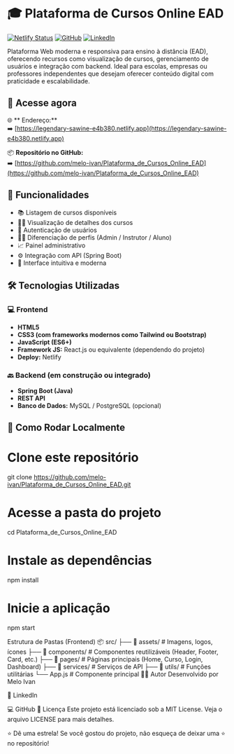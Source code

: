 # 🎓 Plataforma de Cursos Online EAD

[![Netlify Status](https://api.netlify.com/api/v1/badges/09a7e72f-ec5c-4d21-b5b2-e2e34290e1e3/deploy-status)](https://legendary-sawine-e4b380.netlify.app)
[![GitHub](https://img.shields.io/badge/Código%20Fonte-GitHub-24292e?logo=github&logoColor=white)](https://github.com/melo-ivan/Plataforma_de_Cursos_Online_EAD/)
[![LinkedIn](https://img.shields.io/badge/Autor-Melo%20Ivan-0e76a8?logo=linkedin&logoColor=white)](https://www.linkedin.com/in/melo-ivan)

Plataforma Web moderna e responsiva para ensino à distância (EAD), oferecendo recursos como visualização de cursos, gerenciamento de usuários e integração com backend. Ideal para escolas, empresas ou professores independentes que desejam oferecer conteúdo digital com praticidade e escalabilidade.



## 🔗 Acesse agora

🌐 ** Endereço:**  
➡️ [https://legendary-sawine-e4b380.netlify.app](https://legendary-sawine-e4b380.netlify.app)

📦 **Repositório no GitHub:**  
➡️ [https://github.com/melo-ivan/Plataforma_de_Cursos_Online_EAD](https://github.com/melo-ivan/Plataforma_de_Cursos_Online_EAD)



## 🧠 Funcionalidades

- 📚 Listagem de cursos disponíveis
- 👨‍🏫 Visualização de detalhes dos cursos
- 🔐 Autenticação de usuários
- 🧑‍💼 Diferenciação de perfis (Admin / Instrutor / Aluno)
- 📈 Painel administrativo
- ⚙️ Integração com API (Spring Boot)
- 💬 Interface intuitiva e moderna



## 🛠️ Tecnologias Utilizadas

### 💻 Frontend
- **HTML5**
- **CSS3 (com frameworks modernos como Tailwind ou Bootstrap)**
- **JavaScript (ES6+)**
- **Framework JS:** React.js ou equivalente (dependendo do projeto)
- **Deploy:** Netlify

### 🔙 Backend (em construção ou integrado)
- **Spring Boot (Java)**
- **REST API**
- **Banco de Dados:** MySQL / PostgreSQL (opcional)



## 🚀 Como Rodar Localmente


# Clone este repositório
git clone https://github.com/melo-ivan/Plataforma_de_Cursos_Online_EAD.git

# Acesse a pasta do projeto
cd Plataforma_de_Cursos_Online_EAD

# Instale as dependências
npm install

# Inicie a aplicação
npm start

Estrutura de Pastas (Frontend)
📦 src/
├── 📁 assets/         # Imagens, logos, ícones
├── 📁 components/     # Componentes reutilizáveis (Header, Footer, Card, etc.)
├── 📁 pages/          # Páginas principais (Home, Curso, Login, Dashboard)
├── 📁 services/       # Serviços de API
├── 📁 utils/          # Funções utilitárias
└── App.js             # Componente principal
👨‍💻 Autor
Desenvolvido por Melo Ivan

💼 LinkedIn

💻 GitHub
📄 Licença
Este projeto está licenciado sob a MIT License. Veja o arquivo LICENSE para mais detalhes.

⭐️ Dê uma estrela!
Se você gostou do projeto, não esqueça de deixar uma ⭐ no repositório!



